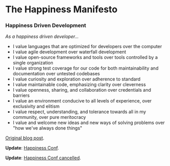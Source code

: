 # The Happiness Manifesto
### Happiness Driven Development

*As a happiness driven developer…*

- I value languages that are optimized for developers over the computer
- I value agile development over waterfall development
- I value open-source frameworks and tools over tools controlled by a single organization
- I value strong test coverage for our code for both maintainability and documentation over untested codebases
- I value curiosity and exploration over adherence to standard
- I value maintainable code, emphasizing clarity over cleverness
- I value openness, sharing, and collaboration over credentials and barriers
- I value an environment conducive to all levels of experience, over exclusivity and elitism
- I value respect, understanding, and tolerance towards all in my community, over pure meritocracy
- I value and welcome new ideas and new ways of solving problems over "how we've always done things"
    
[Original blog post](http://blog.sefindustries.com/the-happiness-manifesto/).

**Update**: [Happiness Conf](http://blog.sefindustries.com/read-if-you-are-a-developer-who-likes-being-happy).

**Update**: [Happiness Conf cancelled](http://www.happinessconf.com/an-unfortunate-end-to-happinessconf/).
